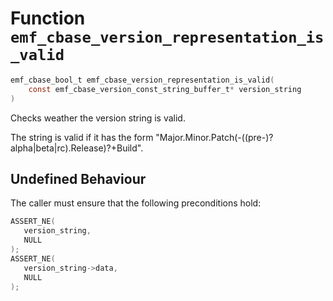 # Function `emf_cbase_version_representation_is_valid`

```c
emf_cbase_bool_t emf_cbase_version_representation_is_valid(
    const emf_cbase_version_const_string_buffer_t* version_string
)
```

Checks weather the version string is valid.

The string is valid if it has the form "Major.Minor.Patch(-((pre-)?alpha|beta|rc).Release)?\+Build".

## Undefined Behaviour

The caller must ensure that the following preconditions hold:

```c
ASSERT_NE(
   version_string,
   NULL
);
ASSERT_NE(
   version_string->data,
   NULL
);
```
